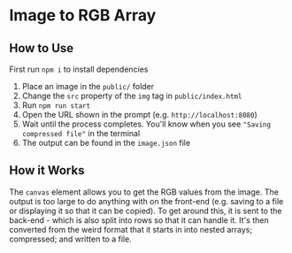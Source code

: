 # Image to RGB Array

## How to Use

First run `npm i` to install dependencies

1. Place an image in the `public/` folder
2. Change the `src` property of the `img` tag in `public/index.html`
3. Run `npm run start`
4. Open the URL shown in the prompt (e.g. `http://localhost:8080`)
5. Wait until the process completes. You'll know when you see `"Saving compressed file"` in the terminal
6. The output can be found in the `image.json` file

## How it Works

The `canvas` element allows you to get the RGB values from the image. The output is too large to do anything with on the front-end (e.g. saving to a file or displaying it so that it can be copied). To get around this, it is sent to the back-end - which is also split into rows so that it can handle it. It's then converted from the weird format that it starts in into nested arrays; compressed; and written to a file.